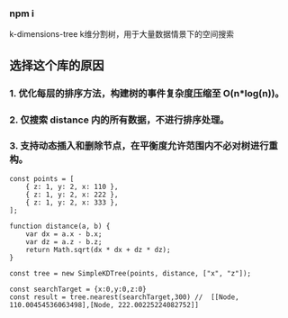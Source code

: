 ### npm i

k-dimensions-tree k维分割树，用于大量数据情景下的空间搜索

## 选择这个库的原因
### 1. 优化每层的排序方法，构建树的事件复杂度压缩至 O(n*log(n))。
### 2. 仅搜索 distance 内的所有数据，不进行排序处理。
### 3. 支持动态插入和删除节点，在平衡度允许范围内不必对树进行重构。

```
const points = [
	{ z: 1, y: 2, x: 110 },
	{ z: 1, y: 2, x: 222 },
	{ z: 1, y: 2, x: 333 },
];

function distance(a, b) {
    var dx = a.x - b.x;
    var dz = a.z - b.z;
    return Math.sqrt(dx * dx + dz * dz);
}

const tree = new SimpleKDTree(points, distance, ["x", "z"]);

const searchTarget = {x:0,y:0,z:0}
const result = tree.nearest(searchTarget,300) //  [[Node, 110.00454536063498],[Node, 222.00225224082752]]

```